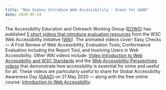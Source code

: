 ```yaml
---
title: "New Videos Introduce Web Accessibility - Great for GAAD"
date: 2020-05-14
---
```


<p>The Accessibility Education and Outreach Working Group (<a href="https://www.w3.org/WAI/EO/">EOWG</a>) has published <a href="https://www.w3.org/WAI/test-evaluate/">5 short videos that introduce evaluation resources</a> from the W3C Web Accessibility Initiative (<a href="https://www.w3.org/WAI/">WAI</a>). The animated videos cover: Easy Checks — A First Review of Web Accessibility,  Evaluation Tools, Conformance Evaluation including the Report Tool, and Involving Users in Web Accessibility. Other WAI videos include: <a href="https://www.w3.org/WAI/videos/standards-and-benefits/">Video Introduction to Web Accessibility and W3C Standards</a> and the <a href="https://www.w3.org/WAI/perspective-videos/">Web Accessibility Perspectives videos</a> that demonstrate how accessibility is essential for some and useful for all. These videos are particularly useful to share for Global Accessibility Awareness Day (<a href="https://globalaccessibilityawarenessday.org/">GAAD</a>) on 21 May 2020 — along with the free online course: <a href="https://www.w3.org/blog/2019/12/free-online-course-introduction-to-web-accessibility/">Introduction to Web Accessibility</a>.</p>
